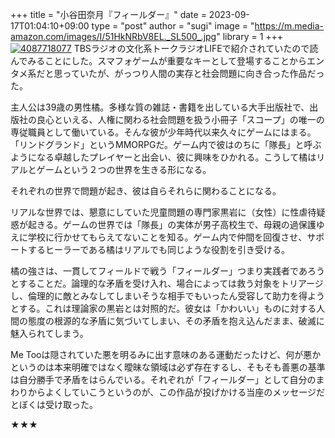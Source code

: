 +++
title = "小谷田奈月『フィールダー』"
date = 2023-09-17T01:04:10+09:00
type = "post"
author = "sugi"
image = "https://m.media-amazon.com/images/I/51HkNRbV8EL._SL500_.jpg"
library = 1
+++
<a href="https://www.amazon.co.jp/dp/4087718077/?tag=chezugi-22" target="_blank" class="alignleft"><img src="https://m.media-amazon.com/images/I/51HkNRbV8EL._SL500_.jpg" alt="4087718077" border="0" /></a>
TBSラジオの文化系トークラジオLIFEで紹介されていたので読んでみることにした。スマフォゲームが重要なキーとして登場することからエンタメ系だと思っていたが、がっつり人間の実存と社会問題に向き合った作品だった。

主人公は39歳の男性橘。多様な質の雑誌・書籍を出している大手出版社で、出版社の良心といえる、人権に関わる社会問題を扱う小冊子「スコープ」の唯一の専従職員として働いている。そんな彼が少年時代以来久々にゲームにはまる。「リンドグランド」というMMORPGだ。ゲーム内で彼はのちに「隊長」と呼ぶようになる卓越したプレイヤーと出会い、彼に興味をひかれる。こうして橘はリアルとゲームという２つの世界を生きる形になる。

それぞれの世界で問題が起き、彼は自らそれらに関わることになる。

リアルな世界では、懇意にしていた児童問題の専門家黒岩に（女性）に性虐待疑惑が起きる。ゲームの世界では「隊長」の実体が男子高校生で、母親の過保護ゆえに学校に行かせてもらえてないことを知る。ゲーム内で仲間を回復させ、サポートするヒーラーである橘はリアルでも同じような役割を引き受ける。

橘の強さは、一貫してフィールドで戦う「フィールダー」つまり実践者であろうとすることだ。論理的な矛盾を受け入れ、場合によっては救う対象をトリアージし、倫理的に敵とみなしてしまいそうな相手でもいったん受容して助力を得ようとする。これは理論家の黒岩とは対照的だ。彼女は「かわいい」ものに対する人間の態度の根源的な矛盾に気づいてしまい、その矛盾を抱え込んだまま、破滅に魅入られてしまう。

Me Tooは隠されていた悪を明るみに出す意味のある運動だったけど、何が悪かというのは本来明確ではなく曖昧な領域は必ず存在するし、そもそも善悪の基準は自分勝手で矛盾をはらんでいる。それぞれが「フィールダー」として自分のまわりからよくしていこうというのが、この作品が投げかける当座のメッセージだとぼくは受け取った。

★★★